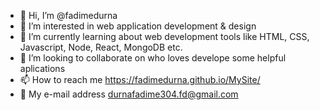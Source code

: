 - 👋 Hi, I’m @fadimedurna
- 👀 I’m interested in web application development & design
- 🌱 I’m currently learning about web development tools like  HTML, CSS, Javascript, Node, React, MongoDB etc.
- 💞️ I’m looking to collaborate on who loves develope some helpful aplications 
- 📫 How to reach me https://fadimedurna.github.io/MySite/
- 📧 My e-mail address durnafadime304.fd@gmail.com

<!---
fadimedurna/fadimedurna is a ✨ special ✨ repository because its `README.md` (this file) appears on your GitHub profile.
You can click the Preview link to take a look at your changes.
--->
